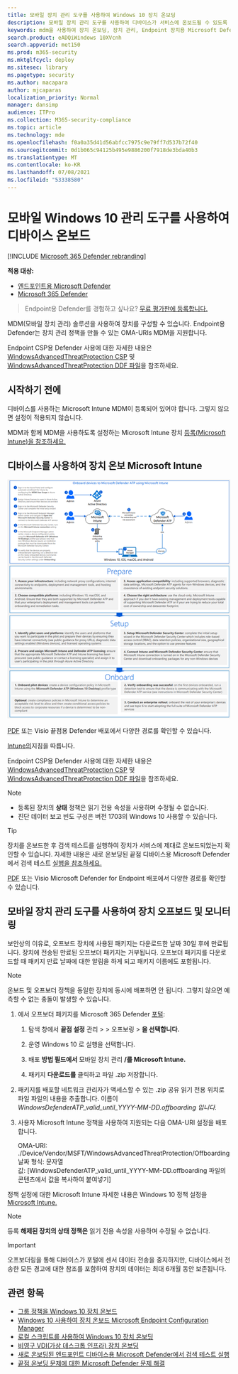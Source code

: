 ```yaml
---
title: 모바일 장치 관리 도구를 사용하여 Windows 10 장치 온보딩
description: 모바일 장치 관리 도구를 사용하여 디바이스가 서비스에 온보드될 수 있도록 장치에 구성 패키지를 배포합니다.
keywords: mdm을 사용하여 장치 온보딩, 장치 관리, Endpoint 장치용 Microsoft Defender 온보딩, mdm
search.product: eADQiWindows 10XVcnh
search.appverid: met150
ms.prod: m365-security
ms.mktglfcycl: deploy
ms.sitesec: library
ms.pagetype: security
ms.author: macapara
author: mjcaparas
localization_priority: Normal
manager: dansimp
audience: ITPro
ms.collection: M365-security-compliance
ms.topic: article
ms.technology: mde
ms.openlocfilehash: f0a0a35d41d56abfcc7975c9e79ff7d537b72f40
ms.sourcegitcommit: 0d1b065c94125b495e9886200f7918de3bda40b3
ms.translationtype: MT
ms.contentlocale: ko-KR
ms.lasthandoff: 07/08/2021
ms.locfileid: "53338580"
---
```

# <a name="onboard-the-windows-10-devices-using-mobile-device-management-tools"></a>모바일 Windows 10 관리 도구를 사용하여 디바이스 온보드

[!INCLUDE [Microsoft 365 Defender rebranding](../../includes/microsoft-defender.md)]

**적용 대상:**
- [엔드포인트용 Microsoft Defender](https://go.microsoft.com/fwlink/p/?linkid=2154037)
- [Microsoft 365 Defender](https://go.microsoft.com/fwlink/?linkid=2118804)

>Endpoint용 Defender를 경험하고 싶나요? [무료 평가판에 등록합니다.](https://www.microsoft.com/microsoft-365/windows/microsoft-defender-atp?ocid=docs-wdatp-configureendpointsmdm-abovefoldlink)

MDM(모바일 장치 관리) 솔루션을 사용하여 장치를 구성할 수 있습니다. Endpoint용 Defender는 장치 관리 정책을 만들 수 있는 OMA-URIs MDM을 지원합니다.

Endpoint CSP용 Defender 사용에 대한 자세한 내용은 [WindowsAdvancedThreatProtection CSP](https://msdn.microsoft.com/library/windows/hardware/mt723296(v=vs.85).aspx) 및 [WindowsAdvancedThreatProtection DDF 파일](https://msdn.microsoft.com/library/windows/hardware/mt723297(v=vs.85).aspx)을 참조하세요.

## <a name="before-you-begin"></a>시작하기 전에
디바이스를 사용하는 Microsoft Intune MDM이 등록되어 있어야 합니다. 그렇지 않으면 설정이 적용되지 않습니다. 

MDM과 함께 MDM을 사용하도록 설정하는 Microsoft Intune 장치 [등록(Microsoft Intune)을 참조하세요.](/mem/intune/enrollment/device-enrollment)

## <a name="onboard-devices-using-microsoft-intune"></a>디바이스를 사용하여 장치 온보 Microsoft Intune

[![끝점용 Defender에 온보딩 장치를 표시하는 PDF Microsoft Intune ](images/onboard-intune.png)](images/onboard-intune-big.png#lightbox)

[PDF](https://github.com/MicrosoftDocs/microsoft-365-docs/raw/public/microsoft-365/security/defender-endpoint/downloads/mdatp-deployment-strategy.pdf) 또는 Visio [](https://github.com/MicrosoftDocs/microsoft-365-docs/raw/public/microsoft-365/security/defender-endpoint/downloads/mdatp-deployment-strategy.vsdx) 끝점용 Defender 배포에서 다양한 경로를 확인할 수 있습니다. 

[Intune의](/intune/advanced-threat-protection)지침을 따릅니다.

Endpoint CSP용 Defender 사용에 대한 자세한 내용은 [WindowsAdvancedThreatProtection CSP](https://msdn.microsoft.com/library/windows/hardware/mt723296(v=vs.85).aspx) 및 [WindowsAdvancedThreatProtection DDF 파일](https://msdn.microsoft.com/library/windows/hardware/mt723297(v=vs.85).aspx)을 참조하세요.


> [!NOTE]
> - 등록된 장치의 **상태** 정책은 읽기 전용 속성을 사용하며 수정될 수 없습니다.
> - 진단 데이터 보고 빈도 구성은 버전 1703의 Windows 10 사용할 수 있습니다.


>[!TIP]
> 장치를 온보드한 후 검색 테스트를 실행하여 장치가 서비스에 제대로 온보드되었는지 확인할 수 있습니다. 자세한 내용은 새로 온보딩된 끝점 디바이스용 Microsoft Defender에서 검색 테스트 [실행을 참조하세요.](run-detection-test.md)


[PDF](https://github.com/MicrosoftDocs/microsoft-365-docs/raw/public/microsoft-365/security/defender-endpoint/downloads/mdatp-deployment-strategy.pdf) 또는 Visio [](https://github.com/MicrosoftDocs/microsoft-365-docs/raw/public/microsoft-365/security/defender-endpoint/downloads/mdatp-deployment-strategy.vsdx) Microsoft Defender for Endpoint 배포에서 다양한 경로를 확인할 수 있습니다.

## <a name="offboard-and-monitor-devices-using-mobile-device-management-tools"></a>모바일 장치 관리 도구를 사용하여 장치 오프보드 및 모니터링
보안상의 이유로, 오프보드 장치에 사용된 패키지는 다운로드한 날짜 30일 후에 만료됩니다. 장치에 전송된 만료된 오프보더 패키지는 거부됩니다. 오프보더 패키지를 다운로드할 때 패키지 만료 날짜에 대한 알림을 하게 되고 패키지 이름에도 포함됩니다.

> [!NOTE]
> 온보드 및 오프보더 정책을 동일한 장치에 동시에 배포하면 안 됩니다. 그렇지 않으면 예측할 수 없는 충돌이 발생할 수 있습니다.

1. 에서 오프보더 패키지를 Microsoft 365 Defender [포털](https://security.microsoft.com/):

   1. 탐색 창에서 **끝점 설정** 관리  >    >  오프보링  >  **을 선택합니다.**

   1. 운영 Windows 10 로 실행을 선택합니다.

   1. 배포 **방법 필드에서** 모바일 장치 관리 **/를 Microsoft Intune.**
    
   1. 패키지 **다운로드를** 클릭하고 파일 .zip 저장합니다.

2. 패키지를 배포할 네트워크 관리자가 액세스할 수 있는 .zip 공유 읽기 전용 위치로 파일 파일의 내용을 추출합니다. 이름이 *WindowsDefenderATP_valid_until_YYYY-MM-DD.offboarding 입니다.*

3. 사용자 Microsoft Intune 정책을 사용하여 지원되는 다음 OMA-URI 설정을 배포합니다.

      OMA-URI: ./Device/Vendor/MSFT/WindowsAdvancedThreatProtection/Offboarding<br/>
      날짜 형식: 문자열<br/>
      값: [WindowsDefenderATP_valid_until_YYYY-MM-DD.offboarding 파일의 콘텐츠에서 값을 복사하여 붙여넣기]

정책 설정에 대한 Microsoft Intune 자세한 내용은 Windows 10 정책 설정을 [Microsoft Intune.](/intune/deploy-use/windows-10-policy-settings-in-microsoft-intune)


> [!NOTE]
> 등록 **해제된 장치의 상태 정책은** 읽기 전용 속성을 사용하며 수정될 수 없습니다.

> [!IMPORTANT]
> 오프보더링을 통해 디바이스가 포털에 센서 데이터 전송을 중지하지만, 디바이스에서 전송한 모든 경고에 대한 참조를 포함하여 장치의 데이터는 최대 6개월 동안 보존됩니다.

## <a name="related-topics"></a>관련 항목
- [그룹 정책을 Windows 10 장치 온보드](configure-endpoints-gp.md)
- [Windows 10 사용하여 장치 온보드 Microsoft Endpoint Configuration Manager](configure-endpoints-sccm.md)
- [로컬 스크립트를 사용하여 Windows 10 장치 온보딩](configure-endpoints-script.md)
- [비영구 VDI(가상 데스크톱 인프라) 장치 온보딩](configure-endpoints-vdi.md)
- [새로 온보딩된 엔드포인트 디바이스용 Microsoft Defender에서 검색 테스트 실행](run-detection-test.md)
- [끝점 온보딩 문제에 대한 Microsoft Defender 문제 해결](troubleshoot-onboarding.md)

